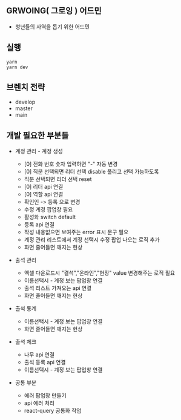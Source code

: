 ## GRWOING( 그로잉 ) 어드민

- 청년들의 사역을 돕기 위한 어드민

## 실행

```
yarn
yarn dev
```

## 브렌치 전략

- develop
- master
- main

## 개발 필요한 부분들

- 계정 관리 - 계정 생성

  - [0] 전화 번호 숫자 입력하면 "-" 자동 변경
  - [0] 직분 선택되면 리더 선택 disable 풀리고 선택 가능하도록
  - 직분 선택되면 리더 선택 reset
  - [0] 리더 api 연결
  - [0] 역할 api 연결
  - 확인인 -> 등록 으로 변경
  - 수정 계정 팝업창 필요
  - 활성화 switch default
  - 등록 api 연결
  - 작성 내용없으면 보여주는 error 표시 문구 필요
  - 계정 관리 리스트에서 계정 선택시 수정 팝업 나오는 로직 추가
  - 화면 줄어들면 깨지는 현상

- 출석 관리

  - 엑셀 다운로드시 "결석","온라인","현장" value 변경해주는 로직 필요
  - 이름선택시 - 계정 보는 팝업창 연결
  - 출석 리스트 가져오는 api 연결
  - 화면 줄어들면 깨지는 현상

- 출석 통계

  - 이름선택시 - 계정 보는 팝업창 연결
  - 화면 줄어들면 깨지는 현상

- 출석 체크

  - 나무 api 연결
  - 출석 등록 api 연결
  - 이름선택시 - 계정 보는 팝업창 연결

- 공통 부분
  - 에러 팝업창 만들기
  - api 에러 처리
  - react-query 공통화 작업
